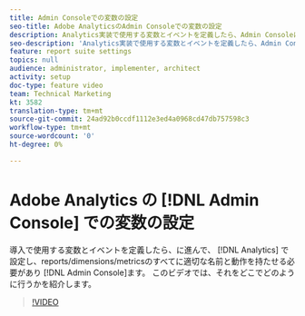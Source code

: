 ```yaml
---
title: Admin Consoleでの変数の設定
seo-title: Adobe AnalyticsのAdmin Consoleでの変数の設定
description: Analytics実装で使用する変数とイベントを定義したら、Admin Consoleに入って設定し、レポート/ディメンション/指標のすべてに適切な名前と動作を持たせる必要があります。 このビデオでは、それをどこでどのように行うかを紹介します。
seo-description: 'Analytics実装で使用する変数とイベントを定義したら、Admin Consoleに入って設定し、レポート/ディメンション/指標のすべてに適切な名前と動作を持たせる必要があります。 このビデオでは、それをどこでどのように行うかを紹介します。 Adobe Analytics '
feature: report suite settings
topics: null
audience: administrator, implementer, architect
activity: setup
doc-type: feature video
team: Technical Marketing
kt: 3582
translation-type: tm+mt
source-git-commit: 24ad92b0ccdf1112e3ed4a0968cd47db757598c3
workflow-type: tm+mt
source-wordcount: '0'
ht-degree: 0%

---
```



# Adobe Analytics の [!DNL Admin Console] での変数の設定

導入で使用する変数とイベントを定義したら、に進んで、 [!DNL Analytics] で設定し、reports/dimensions/metricsのすべてに適切な名前と動作を持たせる必要があり [!DNL Admin Console]ます。 このビデオでは、それをどこでどのように行うかを紹介します。

>[!VIDEO](https://video.tv.adobe.com/v/28755/?quality=12)
